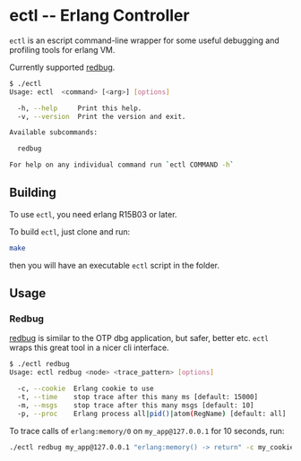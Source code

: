 ectl -- Erlang Controller
=================

`ectl` is an escript command-line wrapper for some useful debugging and profiling tools for erlang VM.

Currently supported [redbug](https://github.com/basho/eper).

```bash
$ ./ectl
Usage: ectl  <command> [<arg>] [options]

  -h, --help	 Print this help.
  -v, --version  Print the version and exit.

Available subcommands:

  redbug

For help on any individual command run `ectl COMMAND -h`
```

## Building

To use `ectl`, you need erlang R15B03 or later.

To build `ectl`, just clone and run:

```bash
make
```

then you will have an executable `ectl` script in the folder.

## Usage

### Redbug

[redbug](https://github.com/basho/eper) is similar to the OTP dbg application, but safer, better etc. `ectl` wraps this great tool in a nicer cli interface.

```bash
$ ./ectl redbug
Usage: ectl redbug <node> <trace_pattern> [options]

  -c, --cookie  Erlang cookie to use
  -t, --time    stop trace after this many ms [default: 15000]
  -m, --msgs    stop trace after this many msgs [default: 10]
  -p, --proc    Erlang process all|pid()|atom(RegName) [default: all]
```

To trace calls of `erlang:memory/0` on `my_app@127.0.0.1` for 10 seconds, run:
```bash
./ectl redbug my_app@127.0.0.1 "erlang:memory() -> return" -c my_cookie -t 10000
```
